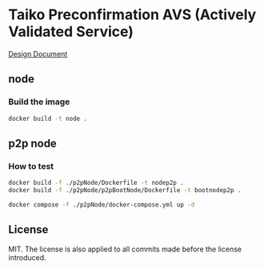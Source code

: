# Taiko Preconfirmation AVS (Actively Validated Service)
[Design Document](https://github.com/NethermindEth/Taiko-Preconf-AVS/blob/master/Docs/design-doc.md)

## node

### Build the image

```sh
docker build -t node .
```

## p2p node

### How to test
```sh
docker build -f ./p2pNode/Dockerfile -t nodep2p .
docker build -f ./p2pNode/p2pBootNode/Dockerfile -t bootnodep2p .

docker compose -f ./p2pNode/docker-compose.yml up -d
```

## License

MIT. The license is also applied to all commits made before the license introduced.